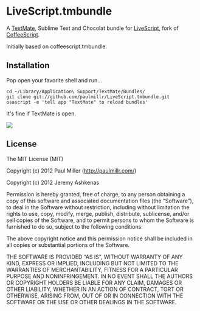 # LiveScript.tmbundle
A [TextMate](http://macromates.com), Sublime Text and Chocolat bundle for [LiveScript](http://gkz.github.com/LiveScript/), fork of [CoffeeScript](http://coffeescript.org).

Initially based on coffeescript.tmbundle.

## Installation

Pop open your favorite shell and run...

    cd ~/Library/Application\ Support/TextMate/Bundles/
    git clone git://github.com/paulmillr/LiveScript.tmbundle.git
    osascript -e 'tell app "TextMate" to reload bundles'

It's fine if TextMate is open.

![](http://f.cl.ly/items/2e2L2s2O0V2y1r2n0l1y/Screen%20Shot%202012-06-26%20at%205.24.15%20PM.png)

## License
The MIT License (MIT)

Copyright (c) 2012 Paul Miller (http://paulmillr.com/)

Copyright (c) 2012 Jeremy Ashkenas

Permission is hereby granted, free of charge, to any person obtaining a copy
of this software and associated documentation files (the “Software”), to deal
in the Software without restriction, including without limitation the rights
to use, copy, modify, merge, publish, distribute, sublicense, and/or sell
copies of the Software, and to permit persons to whom the Software is
furnished to do so, subject to the following conditions:

The above copyright notice and this permission notice shall be included in
all copies or substantial portions of the Software.

THE SOFTWARE IS PROVIDED “AS IS”, WITHOUT WARRANTY OF ANY KIND, EXPRESS OR
IMPLIED, INCLUDING BUT NOT LIMITED TO THE WARRANTIES OF MERCHANTABILITY,
FITNESS FOR A PARTICULAR PURPOSE AND NONINFRINGEMENT. IN NO EVENT SHALL THE
AUTHORS OR COPYRIGHT HOLDERS BE LIABLE FOR ANY CLAIM, DAMAGES OR OTHER
LIABILITY, WHETHER IN AN ACTION OF CONTRACT, TORT OR OTHERWISE, ARISING FROM,
OUT OF OR IN CONNECTION WITH THE SOFTWARE OR THE USE OR OTHER DEALINGS IN
THE SOFTWARE.
